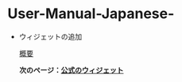 # User-Manual-Japanese-

        
- ウィジェットの追加
    
  [概要](https://github.com/CS-eukarya/User-Manual-Japanese-/blob/%E3%82%A6%E3%82%A3%E3%82%B8%E3%82%A7%E3%83%83%E3%83%88%E3%81%AE%E8%BF%BD%E5%8A%A0/%E6%A6%82%E8%A6%81.md)

  **次のページ：[公式のウィジェット](https://github.com/CS-eukarya/User-Manual-Japanese-/tree/%E5%85%AC%E5%BC%8F%E3%81%AE%E3%82%A6%E3%82%A3%E3%82%B8%E3%82%A7%E3%83%83%E3%83%88)**
